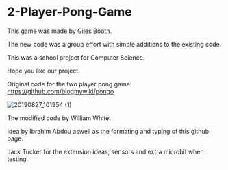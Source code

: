 # 2-Player-Pong-Game
This game was made by Giles Booth. 

The new code was a group effort with simple additions to the existing code. 

This was a school project for Computer Science.

Hope you like our project.

Original code for the two player pong game:
https://github.com/blogmywiki/pongo

![20190827_101954 (1)](https://user-images.githubusercontent.com/54100604/63755579-409b4a00-c8b7-11e9-8639-8935bc3fbf10.jpg)

The modified code by William White.

Idea by Ibrahim Abdou aswell as the formating and typing of this github page.

Jack Tucker for the extension ideas, sensors and extra microbit when testing.



